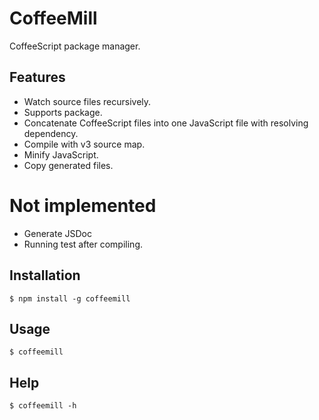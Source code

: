 # CoffeeMill

CoffeeScript package manager.

## Features

* Watch source files recursively.
* Supports package.
* Concatenate CoffeeScript files into one JavaScript file with resolving dependency.
* Compile with v3 source map.
* Minify JavaScript.
* Copy generated files.

# Not implemented

* Generate JSDoc
* Running test after compiling.

## Installation

    $ npm install -g coffeemill

## Usage

    $ coffeemill

## Help

    $ coffeemill -h
